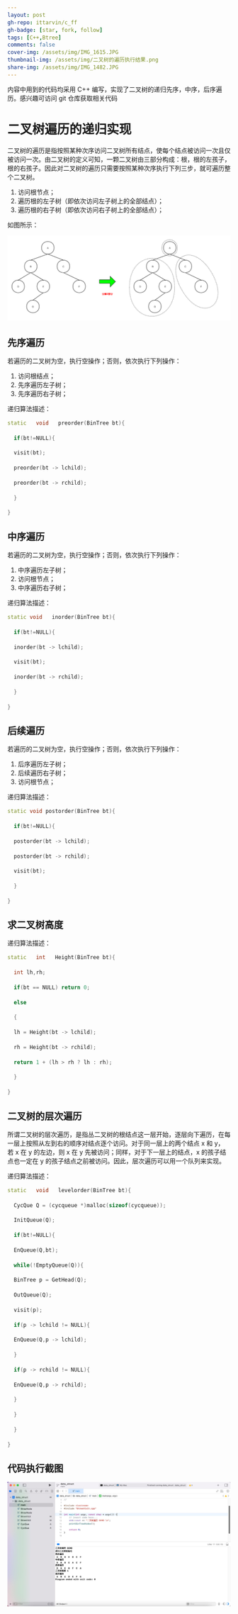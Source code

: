 ```yaml
---
layout: post
gh-repo: ittarvin/c_ff
gh-badge: [star, fork, follow]
tags: [C++,Btree]
comments: false
cover-img: /assets/img/IMG_1615.JPG
thumbnail-img: /assets/img/二叉树的遍历执行结果.png
share-img: /assets/img/IMG_1482.JPG
---
```

内容中用到的代码均采用 C++ 编写，实现了二叉树的递归先序，中序，后序遍历。感兴趣可访问 git 仓库获取相关代码

# 二叉树遍历的递归实现
二叉树的遍历是指按照某种次序访问二叉树所有结点，使每个结点被访问一次且仅被访问一次。由二叉树的定义可知，一颗二叉树由三部分构成：根，根的左孩子，根的右孩子。因此对二叉树的遍历只需要按照某种次序执行下列三步，就可遍历整个二叉树。
1. 访问根节点；
2. 遍历根的左子树（即依次访问左子树上的全部结点）；
3. 遍历根的右子树（即依次访问右子树上的全部结点）；

如图所示：

![二叉树的遍历.png](/assets/img/二叉树的遍历.png)

## 先序遍历
若遍历的二叉树为空，执行空操作；否则，依次执行下列操作：
1. 访问根结点；
2. 先序遍历左子树；
3. 先序遍历右子树；

递归算法描述：

```cpp
static   void   preorder(BinTree bt){

  if(bt!=NULL){

  visit(bt);

  preorder(bt -> lchild);

  preorder(bt -> rchild);

  }

}
```

## 中序遍历
若遍历的二叉树为空，执行空操作；否则，依次执行下列操作：
1. 中序遍历左子树；
2. 访问根节点；
3. 中序遍历右子树；

递归算法描述：

```cpp
static void   inorder(BinTree bt){

  if(bt!=NULL){

  inorder(bt -> lchild);

  visit(bt);

  inorder(bt -> rchild);

  }

}
```

## 后续遍历
若遍历的二叉树为空，执行空操作；否则，依次执行下列操作：
1. 后序遍历左子树；
2. 后续遍历右子树；
3. 访问根节点； 

递归算法描述：

```cpp
static void postorder(BinTree bt){

  if(bt!=NULL){

  postorder(bt -> lchild);

  postorder(bt -> rchild);

  visit(bt);

  }

}
```

##  求二叉树高度

递归算法描述：

```cpp
static   int   Height(BinTree bt){

  int lh,rh;

  if(bt == NULL) return 0;

  else

  {

  lh = Height(bt -> lchild);

  rh = Height(bt -> rchild);

  return 1 + (lh > rh ? lh : rh);

  }

}
```
## 二叉树的层次遍历
所谓二叉树的层次遍历，是指丛二叉树的根结点这一层开始，逐层向下遍历，在每一层上按照从左到右的顺序对结点逐个访问。对于同一层上的两个结点 x 和 y， 若 x 在 y 的左边，则 x 在 y 先被访问；同样，对于下一层上的结点，x 的孩子结点也一定在 y 的孩子结点之前被访问。因此，层次遍历可以用一个队列来实现。

递归算法描述：

```cpp
static   void   levelorder(BinTree bt){

  CycQue Q = (cycqueue *)malloc(sizeof(cycqueue));

  InitQueue(Q);

  if(bt!=NULL){

  EnQueue(Q,bt);

  while(!EmptyQueue(Q)){

  BinTree p = GetHead(Q);

  OutQueue(Q);

  visit(p);

  if(p -> lchild != NULL){

  EnQueue(Q,p -> lchild);

  }

  if(p -> rchild != NULL){

  EnQueue(Q,p -> rchild);

  }

  }

  }

}
```
## 代码执行截图

![二叉树的遍历执行结果.png](/assets/img/二叉树的遍历执行结果.png)